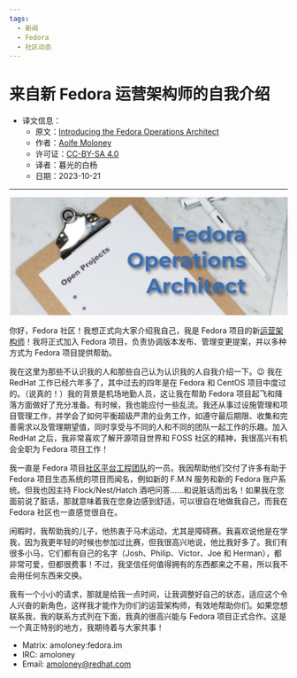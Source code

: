 ```yaml
---
tags:
  - 新闻
  - Fedora
  - 社区动态
---
```


# 来自新 Fedora 运营架构师的自我介绍

- 译文信息：
    - 原文：[Introducing the Fedora Operations Architect](https://fedoramagazine.org/introducing-fedora-operations-architect/)
    - 作者：[Aoife Moloney](https://fedoramagazine.org/author/amoloney/)
    - 许可证：[CC-BY-SA 4.0](http://creativecommons.org/licenses/by-sa/4.0/)
    - 译者：暮光的白杨
    - 日期：2023-10-21

----

![](./images/2023-10/operations-architect-1024x433.jpg)

你好，Fedora 社区！我想正式向大家介绍我自己，我是 Fedora 项目的新[运营架构师]！我将正式加入 Fedora 项目，负责协调版本发布、管理变更提案，并以多种方式为 Fedora 项目提供帮助。

[运营架构师]: https://communityblog.fedoraproject.org/job-posting-fedora-operations-architect/

我在这里为那些不认识我的人和那些自己认为认识我的人自我介绍一下。😉 我在 RedHat 工作已经六年多了，其中过去的四年是在 Fedora 和 CentOS 项目中度过的。（说真的！）我的背景是机场地勤人员，这让我在帮助 Fedora 项目起飞和降落方面做好了充分准备。有时候，我也能应付一些乱流。我还从事过设施管理和项目管理工作，并学会了如何平衡超级严肃的业务工作，如遵守最后期限、收集和完善需求以及管理期望值，同时享受与不同的人和不同的团队一起工作的乐趣。加入 RedHat 之后，我非常喜欢了解开源项目世界和 FOSS 社区的精神，我很高兴有机会全职为 Fedora 项目工作！

我一直是 Fedora 项目[社区平台工程团队]的一员。我因帮助他们交付了许多有助于 Fedora 项目生态系统的项目而闻名，例如新的 F.M.N 服务和新的 Fedora 账户系统。但我也因主持 Flock/Nest/Hatch 酒吧问答……和说脏话而出名！如果我在您面前说了脏话，那就意味着我在您身边感到舒适，可以很自在地做我自己，而我在 Fedora 社区也一直感觉很自在。

[社区平台工程团队]: https://docs.fedoraproject.org/en-US/cpe/

闲暇时，我帮助我的儿子，他热衷于马术运动，尤其是障碍赛。我喜欢说他是在学我，因为我更年轻的时候也参加过比赛，但我很高兴地说，他比我好多了。我们有很多小马，它们都有自己的名字（Josh、Philip、Victor、Joe 和 Herman），都非常可爱，但都很费事！不过，我坚信任何值得拥有的东西都来之不易，所以我不会用任何东西来交换。

我有一个小小的请求，那就是给我一点时间，让我调整好自己的状态，适应这个令人兴奋的新角色，这样我才能作为你们的运营架构师，有效地帮助你们。如果您想联系我，我的联系方式列在下面，我真的很高兴能与 Fedora 项目正式合作。这是一个真正特别的地方，我期待着与大家共事！

- Matrix: amoloney:fedora.im
- IRC: amoloney
- Email: <amoloney@redhat.com>